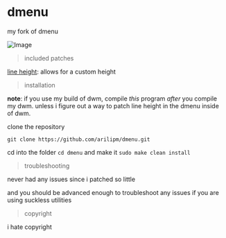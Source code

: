 # dmenu
my fork of dmenu

![Image](https://i.imgur.com/PQKPYmU.gif)


> included patches

[line height](https://tools.suckless.org/dmenu/patches/line-height/): allows for a custom height


> installation

**note**: if you use my build of dwm, compile *this* program *after* you compile my dwm. unless i figure out a way to patch line height in the dmenu inside of dwm.

clone the repository

`git clone https://github.com/arilipm/dmenu.git`

cd into the folder `cd dmenu` and make it `sudo make clean install`


> troubleshooting

never had any issues since i patched so little

and you should be advanced enough to troubleshoot any issues if you are using suckless utilities


> copyright

i hate copyright
